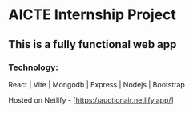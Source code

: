 # AICTE Internship Project

## This is a fully functional web app

### Technology:
React | Vite | Mongodb | Express | Nodejs | Bootstrap

Hosted on Netlify - [https://auctionair.netlify.app/]
